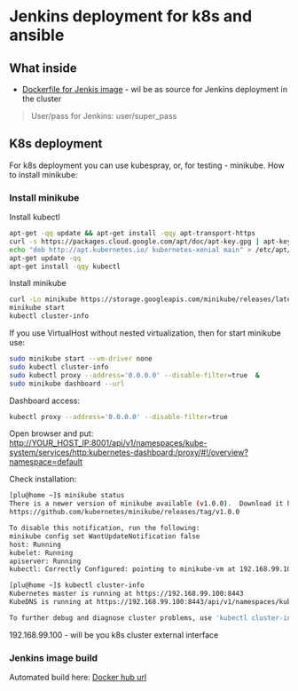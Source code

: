 # Jenkins deployment for k8s and ansible
## What inside
- [Dockerfile for Jenkis image](./Dockerfile) - wil be as source for Jenkins deployment in the cluster

> User/pass for Jenkins: user/super_pass

## K8s deployment
For k8s deployment you can use kubespray, or, for testing - minikube.
How to install minikube:
### Install minikube

Install kubectl

```bash
apt-get -qq update && apt-get install -qqy apt-transport-https
curl -s https://packages.cloud.google.com/apt/doc/apt-key.gpg | apt-key add -
echo "deb http://apt.kubernetes.io/ kubernetes-xenial main" > /etc/apt/sources.list.d/kubectl.list
apt-get update -qq
apt-get install -qqy kubectl
```

Install minikube
```bash
curl -Lo minikube https://storage.googleapis.com/minikube/releases/latest/minikube-linux-amd64 && chmod +x minikube && sudo mv minikube /usr/local/bin
minikube start
kubectl cluster-info
```
If you use VirtualHost without nested virtualization, then for start minikube use:
```bash
sudo minikube start --vm-driver none
sudo kubectl cluster-info
sudo kubectl proxy --address='0.0.0.0' --disable-filter=true  &
sudo minikube dashboard --url 
```
Dashboard access:
```bash
kubectl proxy --address='0.0.0.0' --disable-filter=true
```
Open browser and put: [http://YOUR_HOST_IP:8001/api/v1/namespaces/kube-system/services/http:kubernetes-dashboard:/proxy/#!/overview?namespace=default](http://YOUR_HOST_IP:8001/api/v1/namespaces/kube-system/services/http:kubernetes-dashboard:/proxy/#!/overview?namespace=default)

Check installation:
```bash
[plu@home ~]$ minikube status
There is a newer version of minikube available (v1.0.0).  Download it here:
https://github.com/kubernetes/minikube/releases/tag/v1.0.0

To disable this notification, run the following:
minikube config set WantUpdateNotification false
host: Running
kubelet: Running
apiserver: Running
kubectl: Correctly Configured: pointing to minikube-vm at 192.168.99.100

[plu@home ~]$ kubectl cluster-info
Kubernetes master is running at https://192.168.99.100:8443
KubeDNS is running at https://192.168.99.100:8443/api/v1/namespaces/kube-system/services/kube-dns:dns/proxy

To further debug and diagnose cluster problems, use 'kubectl cluster-info dump'.

```

192.168.99.100 - will be you k8s cluster external interface

### Jenkins image build
Automated build here: 
[Docker hub url](https://cloud.docker.com/repository/docker/pluhin31/jenkins_ci/general)
